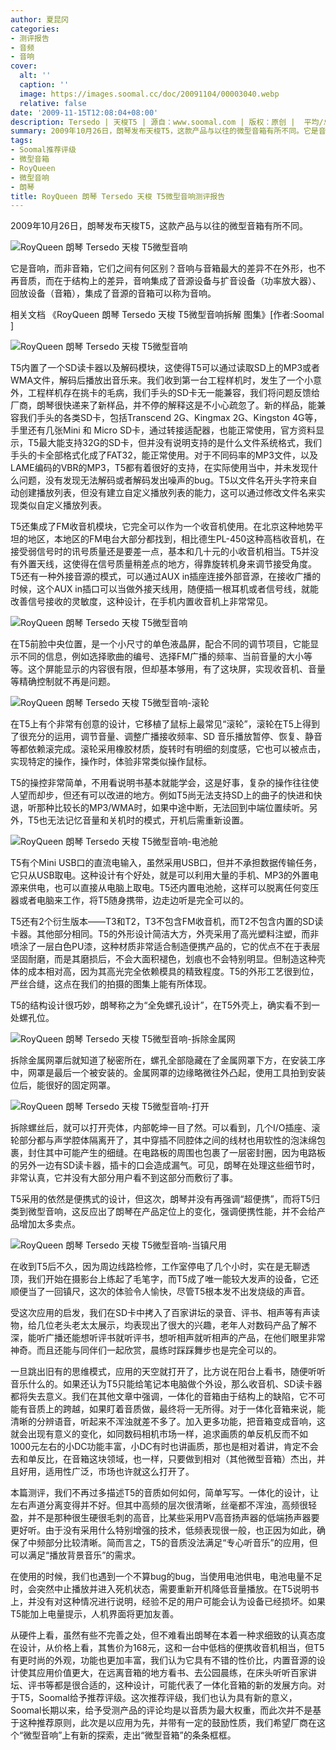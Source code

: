 ```yaml
---
author: 夏昆冈
categories:
- 测评报告
- 音频
- 音响
cover:
  alt: ''
  caption: ''
  image: https://images.soomal.cc/doc/20091104/00003040.webp
  relative: false
date: '2009-11-15T12:08:04+08:00'
description: Tersedo | 天梭T5 | 源自：www.soomal.com | 版权：原创 |  平均/总评分：09.33/112
summary: 2009年10月26日，朗琴发布天梭T5，这款产品与以往的微型音箱有所不同。它是音响，而非音箱，它们之间有何区别？音响与音箱最大的差异不在外形，也不再音质，而在于结构上的差异，音响集成了音源设备与扩音设备（功率放大器）、回放设备（音箱），集成了音源的音箱可以称为音响。
tags:
- Soomal推荐评级
- 微型音箱
- RoyQueen
- 微型音响
- 朗琴
title: RoyQueen 朗琴 Tersedo 天梭 T5微型音响测评报告
---
```


2009年10月26日，朗琴发布天梭T5，这款产品与以往的微型音箱有所不同。



![RoyQueen 朗琴 Tersedo 天梭 T5微型音响](https://images.soomal.cc/doc/20091104/00003020.webp)



它是音响，而非音箱，它们之间有何区别？音响与音箱最大的差异不在外形，也不再音质，而在于结构上的差异，音响集成了音源设备与扩音设备（功率放大器）、回放设备（音箱），集成了音源的音箱可以称为音响。



相关文档
《RoyQueen 朗琴 Tersedo 天梭 T5微型音响拆解 图集》[作者:Soomal ]



![RoyQueen 朗琴 Tersedo 天梭 T5微型音响](https://images.soomal.cc/doc/20091104/00003021.webp)



T5内置了一个SD读卡器以及解码模块，这使得T5可以通过读取SD上的MP3或者WMA文件，解码后播放出音乐来。我们收到第一台工程样机时，发生了一个小意外，工程样机存在挑卡的毛病，我们手头的SD卡无一能兼容，我们将问题反馈给厂商，朗琴很快递来了新样品，并不停的解释这是不小心疏忽了。新的样品，能兼容我们手头的各类SD卡，包括Transcend 2G、Kingmax 2G、Kingston 4G等，手里还有几张Mini 和 Micro SD卡，通过转接适配器，也能正常使用，官方资料显示，T5最大能支持32G的SD卡，但并没有说明支持的是什么文件系统格式，我们手头的卡全部格式化成了FAT32，能正常使用。对于不同码率的MP3文件，以及LAME编码的VBR的MP3，T5都有着很好的支持，在实际使用当中，并未发现什么问题，没有发现无法解码或者解码发出噪声的bug。T5以文件名开头字符来自动创建播放列表，但没有建立自定义播放列表的能力，这可以通过修改文件名来实现类似自定义播放列表。



T5还集成了FM收音机模块，它完全可以作为一个收音机使用。在北京这种地势平坦的地区，本地区的FM电台大部分都找到，相比德生PL-450这种高档收音机，在接受弱信号时的讯号质量还是要差一点，基本和几十元的小收音机相当。T5并没有外置天线，这使得在信号质量稍差点的地方，得靠旋转机身来调节接受角度。T5还有一种外接音源的模式，可以通过AUX in插座连接外部音源，在接收广播的时候，这个AUX in插口可以当做外接天线用，随便插一根耳机或者信号线，就能改善信号接收的灵敏度，这种设计，在手机内置收音机上非常常见。



![RoyQueen 朗琴 Tersedo 天梭 T5微型音响](https://images.soomal.cc/doc/20091104/00003040.webp)



在T5前脸中央位置，是一个小尺寸的单色液晶屏，配合不同的调节项目，它能显示不同的信息，例如选择歌曲的编号、选择FM广播的频率、当前音量的大小等等。这个屏能显示的内容很有限，但却基本够用，有了这块屏，实现收音机、音量等精确控制就不再是问题。



![RoyQueen 朗琴 Tersedo 天梭 T5微型音响-滚轮](https://images.soomal.cc/doc/20091104/00003022.webp)



在T5上有个非常有创意的设计，它移植了鼠标上最常见“滚轮”，滚轮在T5上得到了很充分的运用，调节音量、调整广播接收频率、SD 音乐播放暂停、恢复、静音等都依赖滚完成。滚轮采用橡胶材质，旋转时有明细的刻度感，它也可以被点击，实现特定的操作，操作时，体验非常类似操作鼠标。



T5的操控非常简单，不用看说明书基本就能学会，这是好事，复杂的操作往往使人望而却步，但还有可以改进的地方。例如T5尚无法支持SD上的曲子的快进和快退，听那种比较长的MP3/WMA时，如果中途中断，无法回到中端位置续听。另外，T5也无法记忆音量和关机时的模式，开机后需重新设置。



![RoyQueen 朗琴 Tersedo 天梭 T5微型音响-电池舱](https://images.soomal.cc/doc/20091104/00003024.webp)



T5有个Mini USB口的直流电输入，虽然采用USB口，但并不承担数据传输任务，它只从USB取电。这种设计有个好处，就是可以利用大量的手机、MP3的外置电源来供电，也可以直接从电脑上取电。T5还内置电池舱，这样可以脱离任何变压器或者电脑来工作，将T5随身携带，边走边听是完全可以的。



T5还有2个衍生版本――T3和T2，T3不包含FM收音机，而T2不包含内置的SD读卡器。其他部分相同。T5的外形设计简洁大方，外壳采用了高光塑料注塑，而非喷涂了一层白色PU漆，这种材质非常适合制造便携产品的，它的优点不在于表层坚固耐磨，而是其磨损后，不会大面积褪色，划痕也不会特别明显。但制造这种壳体的成本相对高，因为其高光完全依赖模具的精致程度。T5的外形工艺很到位，严丝合缝，这点在我们的拍摄的图集上能有所体现。



T5的结构设计很巧妙，朗琴称之为“全免螺孔设计”，在T5外壳上，确实看不到一处螺孔位。



![RoyQueen 朗琴 Tersedo 天梭 T5微型音响-拆除金属网](https://images.soomal.cc/doc/20091104/00003031.webp)



拆除金属网罩后就知道了秘密所在，螺孔全部隐藏在了金属网罩下方，在安装工序中，网罩是最后一个被安装的。金属网罩的边缘略微往外凸起，使用工具拍到安装位后，能很好的固定网罩。



![RoyQueen 朗琴 Tersedo 天梭 T5微型音响-打开](https://images.soomal.cc/doc/20091104/00003032.webp)



拆除螺丝后，就可以打开壳体，内部乾坤一目了然。可以看到，几个I/O插座、滚轮部分都与声学腔体隔离开了，其中穿插不同腔体之间的线材也用软性的泡沫绵包裹，封住其中可能产生的细缝。在电路板的周围也包裹了一层密封圈，因为电路板的另外一边有SD读卡器，插卡的口会造成漏气。可见，朗琴在处理这些细节时，非常认真，它并没有大部分用户看不到这部分而敷衍了事。



T5采用的依然是便携式的设计，但这次，朗琴并没有再强调“超便携”，而将T5归类到微型音响，这反应出了朗琴在产品定位上的变化，强调便携性能，并不会给产品增加太多卖点。



![RoyQueen 朗琴 Tersedo 天梭 T5微型音响-当镇尺用](https://images.soomal.cc/doc/20091114/00003088.webp)



在收到T5后不久，因为周边线路检修，工作室停电了几个小时，实在是无聊透顶，我们开始在摄影台上练起了毛笔字，而T5成了唯一能较大发声的设备，它还顺便当了一回镇尺，这次的体验令人愉快，尽管T5根本发不出发烧级的声音。



受这次应用的启发，我们在SD卡中拷入了百家讲坛的录音、评书、相声等有声读物，给几位老头老太太展示，均表现出了很大的兴趣，老年人对数码产品了解不深，能听广播还能想听评书就听评书，想听相声就听相声的产品，在他们眼里非常神奇。而且还能与同伴们一起欣赏，晨练时踩踩舞步也是完全可以的。



一旦跳出旧有的思维模式，应用的天空就打开了，比方说在阳台上看书，随便听听音乐什么的。如果还认为T5只能给笔记本电脑做个外设，那么收音机、SD读卡器都将失去意义。我们在其他文章中强调，一体化的音箱由于结构上的缺陷，它不可能有音质上的跨越，如果盯着音质做，最终将一无所得。对于一体化音箱来说，能清晰的分辨语音，听起来不浑浊就差不多了。加入更多功能，把音箱变成音响，这就会出现有意义的变化，如同数码相机市场一样，追求画质的单反机反而不如1000元左右的小DC功能丰富，小DC有时也讲画质，那也是相对着讲，肯定不会去和单反比，在音箱这块领域，也一样，只要做到相对（其他微型音箱）杰出，并且好用，适用性广泛，市场也许就这么打开了。



本篇测评，我们不再过多描述T5的音质如何如何，简单写写。一体化的设计，让左右声道分离变得并不好。但其中高频的层次很清晰，丝毫都不浑浊，高频很轻盈，并不是那种很生硬很毛刺的高音，比某些采用PV高音扬声器的低端扬声器要更好听。由于没有采用什么特别增强的技术，低频表现很一般，也正因为如此，确保了中频部分比较清晰。简而言之，T5的音质没法满足“专心听音乐”的应用，但可以满足“播放背景音乐”的需求。



在使用的时候，我们也遇到一个不算bug的bug，当使用电池供电，电池电量不足时，会突然中止播放并进入死机状态，需要重新开机降低音量播放。在T5说明书上，并没有对这种情况进行说明，经验不足的用户可能会认为设备已经损坏。如果T5能加上电量提示，人机界面将更加友善。



从硬件上看，虽然有些不完善之处，但不难看出朗琴在本着一种求细致的认真态度在设计，从价格上看，其售价为168元，这和一台中低档的便携收音机相当，但T5有更时尚的外观，功能也更加丰富，我们认为它具有不错的性价比，内置音源的设计使其应用价值更大，在远离音箱的地方看书、去公园晨练，在床头听听百家讲坛、评书等都是很合适的，这种设计，可能代表了一体化音箱的新的发展方向。对于T5，Soomal给予推荐评级。这次推荐评级，我们也认为具有新的意义，Soomal长期以来，给予受测产品的评论均是以音质为最大权重，而此次并不是基于这种推荐原则，此次是以应用为先，并带有一定的鼓励性质，我们希望厂商在这个“微型音响”上有新的探索，走出“微型音箱”的条条框框。
